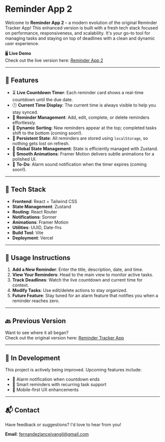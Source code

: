# Reminder App 2

Welcome to **Reminder App 2** – a modern evolution of the original Reminder Tracker App! This enhanced version is built with a fresh tech stack focused on performance, responsiveness, and scalability. It's your go-to tool for managing tasks and staying on top of deadlines with a clean and dynamic user experience.

🖥️ **Live Demo**  
Check out the live version here: [Reminder App 2](https://my-reminder-app-2.vercel.app/)

---

## 📑 Features

- ⏳ **Live Countdown Timer**: Each reminder card shows a real-time countdown until the due date.
- 🕒 **Current Time Display**: The current time is always visible to help you stay synced.
- 📝 **Reminder Management**: Add, edit, complete, or delete reminders effortlessly.
- 🔄 **Dynamic Sorting**: New reminders appear at the top; completed tasks shift to the bottom (coming soon!).
- 💾 **Persistent State**: All reminders are stored using `localStorage`, so nothing gets lost on refresh.
- 🧠 **Global State Management**: State is efficiently managed with Zustand.
- 🎨 **Smooth Animations**: Framer Motion delivers subtle animations for a polished UI.
- 🔔 **To-Do**: Alarm sound notification when the timer expires (coming soon!).

---

## 🚀 Tech Stack

- **Frontend**: React + Tailwind CSS
- **State Management**: Zustand
- **Routing**: React Router
- **Notifications**: Sonner
- **Animations**: Framer Motion
- **Utilities**: UUID, Date-fns
- **Build Tool**: Vite
- **Deployment**: Vercel

---

## 📄 Usage Instructions

1. **Add a New Reminder**: Enter the title, description, date, and time.
2. **View Your Reminders**: Head to the main view to monitor active tasks.
3. **Track Deadlines**: Watch the live countdown and current time for context.
4. **Modify Tasks**: Use edit/delete actions to stay organized.
5. **Future Feature**: Stay tuned for an alarm feature that notifies you when a reminder reaches zero.

---

## 🔙 Previous Version

Want to see where it all began?  
Check out the original version here: [Reminder Tracker App](https://my-reminder-app.vercel.app/)

---

## 🧪 In Development

This project is actively being improved. Upcoming features include:

- 🔔 Alarm notification when countdown ends
- 🎯 Smart reminders with recurring task support
- 📱 Mobile-first UX enhancements

---

## 📬 Contact

Have feedback or suggestions? I'd love to hear from you!

**Email**: fernandezlanceivangil@gmail.com
